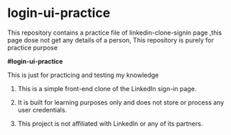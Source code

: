 # login-ui-practice
This repository contains a practice file of linkedin-clone-signin page ,this page dose not get any details of a person, This repository is purely for practice purpose 


**#login-ui-practice**

This is just for practicing and testing my knowledge

1. This is a simple front-end clone of the LinkedIn sign-in page.

2. It is built for learning purposes only and does not store or process any user credentials.

3. This project is not affiliated with LinkedIn or any of its partners.
